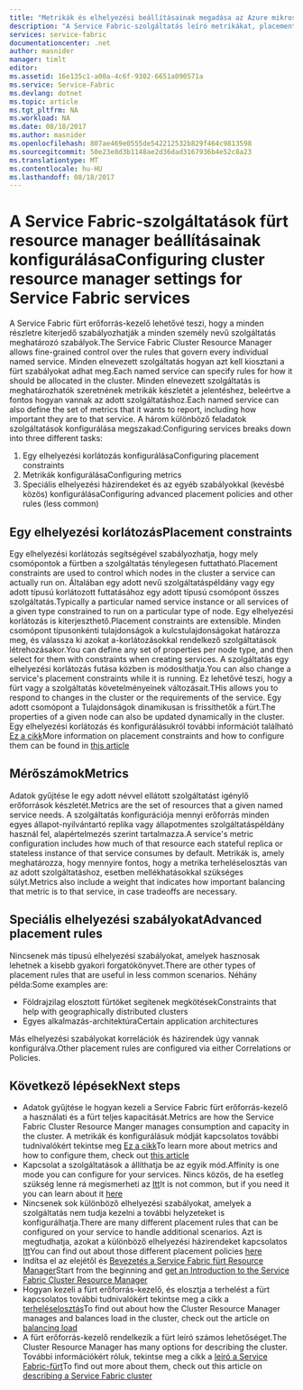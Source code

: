 ```yaml
---
title: "Metrikák és elhelyezési beállításainak megadása az Azure mikroszolgáltatások |} Microsoft Docs"
description: "A Service Fabric-szolgáltatás leíró metrikákat, placement Constraints korlátozásokat és egyéb elhelyezési házirendeket megadásával."
services: service-fabric
documentationcenter: .net
author: masnider
manager: timlt
editor: 
ms.assetid: 16e135c1-a00a-4c6f-9302-6651a090571a
ms.service: Service-Fabric
ms.devlang: dotnet
ms.topic: article
ms.tgt_pltfrm: NA
ms.workload: NA
ms.date: 08/18/2017
ms.author: masnider
ms.openlocfilehash: 807ae469e0555de542212532b829f464c9813598
ms.sourcegitcommit: 50e23e8d3b1148ae2d36dad3167936b4e52c8a23
ms.translationtype: MT
ms.contentlocale: hu-HU
ms.lasthandoff: 08/18/2017
---
```

# <a name="configuring-cluster-resource-manager-settings-for-service-fabric-services"></a><span data-ttu-id="6131b-103">A Service Fabric-szolgáltatások fürt resource manager beállításainak konfigurálása</span><span class="sxs-lookup"><span data-stu-id="6131b-103">Configuring cluster resource manager settings for Service Fabric services</span></span>
<span data-ttu-id="6131b-104">A Service Fabric fürt erőforrás-kezelő lehetővé teszi, hogy a minden részletre kiterjedő szabályozhatják a minden személy nevű szolgáltatás meghatározó szabályok.</span><span class="sxs-lookup"><span data-stu-id="6131b-104">The Service Fabric Cluster Resource Manager allows fine-grained control over the rules that govern every individual named service.</span></span> <span data-ttu-id="6131b-105">Minden elnevezett szolgáltatás hogyan azt kell kiosztani a fürt szabályokat adhat meg.</span><span class="sxs-lookup"><span data-stu-id="6131b-105">Each named service can specify rules for how it should be allocated in the cluster.</span></span> <span data-ttu-id="6131b-106">Minden elnevezett szolgáltatás is meghatározhatók szeretnének metrikák készletét a jelentéshez, beleértve a fontos hogyan vannak az adott szolgáltatáshoz.</span><span class="sxs-lookup"><span data-stu-id="6131b-106">Each named service can also define the set of metrics that it wants to report, including how important they are to that service.</span></span> <span data-ttu-id="6131b-107">A három különböző feladatok szolgáltatások konfigurálása megszakad:</span><span class="sxs-lookup"><span data-stu-id="6131b-107">Configuring services breaks down into three different tasks:</span></span>

1. <span data-ttu-id="6131b-108">Egy elhelyezési korlátozás konfigurálása</span><span class="sxs-lookup"><span data-stu-id="6131b-108">Configuring placement constraints</span></span>
2. <span data-ttu-id="6131b-109">Metrikák konfigurálása</span><span class="sxs-lookup"><span data-stu-id="6131b-109">Configuring metrics</span></span>
3. <span data-ttu-id="6131b-110">Speciális elhelyezési házirendeket és az egyéb szabályokkal (kevésbé közös) konfigurálása</span><span class="sxs-lookup"><span data-stu-id="6131b-110">Configuring advanced placement policies and other rules (less common)</span></span>

## <a name="placement-constraints"></a><span data-ttu-id="6131b-111">Egy elhelyezési korlátozás</span><span class="sxs-lookup"><span data-stu-id="6131b-111">Placement constraints</span></span>
<span data-ttu-id="6131b-112">Egy elhelyezési korlátozás segítségével szabályozhatja, hogy mely csomópontok a fürtben a szolgáltatás ténylegesen futtatható.</span><span class="sxs-lookup"><span data-stu-id="6131b-112">Placement constraints are used to control which nodes in the cluster a service can actually run on.</span></span> <span data-ttu-id="6131b-113">Általában egy adott nevű szolgáltatáspéldány vagy egy adott típusú korlátozott futtatásához egy adott típusú csomópont összes szolgáltatás.</span><span class="sxs-lookup"><span data-stu-id="6131b-113">Typically a particular named service instance or all services of a given type constrained to run on a particular type of node.</span></span> <span data-ttu-id="6131b-114">Egy elhelyezési korlátozás is kiterjeszthető.</span><span class="sxs-lookup"><span data-stu-id="6131b-114">Placement constraints are extensible.</span></span> <span data-ttu-id="6131b-115">Minden csomópont típusonkénti tulajdonságok a kulcstulajdonságokat határozza meg, és válassza ki azokat a-korlátozásokkal rendelkező szolgáltatások létrehozásakor.</span><span class="sxs-lookup"><span data-stu-id="6131b-115">You can define any set of properties per  node type, and then select for them with constraints when creating services.</span></span> <span data-ttu-id="6131b-116">A szolgáltatás egy elhelyezési korlátozás futása közben is módosíthatja.</span><span class="sxs-lookup"><span data-stu-id="6131b-116">You can also change a service's placement constraints while it is running.</span></span> <span data-ttu-id="6131b-117">Ez lehetővé teszi, hogy a fürt vagy a szolgáltatás követelményeinek változásait.</span><span class="sxs-lookup"><span data-stu-id="6131b-117">THis allows you to respond to changes in the cluster or the requirements of the service.</span></span> <span data-ttu-id="6131b-118">Egy adott csomópont a Tulajdonságok dinamikusan is frissíthetők a fürt.</span><span class="sxs-lookup"><span data-stu-id="6131b-118">The properties of a given node can also be updated dynamically in the cluster.</span></span> <span data-ttu-id="6131b-119">Egy elhelyezési korlátozás és konfigurálásukról további információt található [Ez a cikk](service-fabric-cluster-resource-manager-cluster-description.md#node-properties-and-placement-constraints)</span><span class="sxs-lookup"><span data-stu-id="6131b-119">More information on placement constraints and how to configure them can be found in [this article](service-fabric-cluster-resource-manager-cluster-description.md#node-properties-and-placement-constraints)</span></span>

## <a name="metrics"></a><span data-ttu-id="6131b-120">Mérőszámok</span><span class="sxs-lookup"><span data-stu-id="6131b-120">Metrics</span></span>
<span data-ttu-id="6131b-121">Adatok gyűjtése le egy adott névvel ellátott szolgáltatást igénylő erőforrások készletét.</span><span class="sxs-lookup"><span data-stu-id="6131b-121">Metrics are the set of resources that a given named service needs.</span></span> <span data-ttu-id="6131b-122">A szolgáltatás konfigurációja mennyi erőforrás minden egyes állapot-nyilvántartó replika vagy állapotmentes szolgáltatáspéldány használ fel, alapértelmezés szerint tartalmazza.</span><span class="sxs-lookup"><span data-stu-id="6131b-122">A service's metric configuration includes how much of that resource each stateful replica or stateless instance of that service consumes by default.</span></span> <span data-ttu-id="6131b-123">Metrikák is, amely meghatározza, hogy mennyire fontos, hogy a metrika terheléselosztás van az adott szolgáltatáshoz, esetben mellékhatásokkal szükséges súlyt.</span><span class="sxs-lookup"><span data-stu-id="6131b-123">Metrics also include a weight that indicates how important balancing that metric is to that service, in case tradeoffs are necessary.</span></span>

## <a name="advanced-placement-rules"></a><span data-ttu-id="6131b-124">Speciális elhelyezési szabályokat</span><span class="sxs-lookup"><span data-stu-id="6131b-124">Advanced placement rules</span></span>
<span data-ttu-id="6131b-125">Nincsenek más típusú elhelyezési szabályokat, amelyek hasznosak lehetnek a kisebb gyakori forgatókönyvet.</span><span class="sxs-lookup"><span data-stu-id="6131b-125">There are other types of placement rules that are useful in less common scenarios.</span></span> <span data-ttu-id="6131b-126">Néhány példa:</span><span class="sxs-lookup"><span data-stu-id="6131b-126">Some examples are:</span></span>
- <span data-ttu-id="6131b-127">Földrajzilag elosztott fürtöket segítenek megkötések</span><span class="sxs-lookup"><span data-stu-id="6131b-127">Constraints that help with geographically distributed clusters</span></span>
- <span data-ttu-id="6131b-128">Egyes alkalmazás-architektúra</span><span class="sxs-lookup"><span data-stu-id="6131b-128">Certain application architectures</span></span>

<span data-ttu-id="6131b-129">Más elhelyezési szabályokat korrelációk és házirendek úgy vannak konfigurálva.</span><span class="sxs-lookup"><span data-stu-id="6131b-129">Other placement rules are configured via either Correlations or Policies.</span></span>

## <a name="next-steps"></a><span data-ttu-id="6131b-130">Következő lépések</span><span class="sxs-lookup"><span data-stu-id="6131b-130">Next steps</span></span>
- <span data-ttu-id="6131b-131">Adatok gyűjtése le hogyan kezeli a Service Fabric fürt erőforrás-kezelő a használati és a fürt teljes kapacitását.</span><span class="sxs-lookup"><span data-stu-id="6131b-131">Metrics are how the Service Fabric Cluster Resource Manger manages consumption and capacity in the cluster.</span></span> <span data-ttu-id="6131b-132">A metrikák és konfigurálásuk módját kapcsolatos további tudnivalókért tekintse meg [Ez a cikk](service-fabric-cluster-resource-manager-metrics.md)</span><span class="sxs-lookup"><span data-stu-id="6131b-132">To learn more about metrics and how to configure them, check out [this article](service-fabric-cluster-resource-manager-metrics.md)</span></span>
- <span data-ttu-id="6131b-133">Kapcsolat a szolgáltatások a állíthatja be az egyik mód.</span><span class="sxs-lookup"><span data-stu-id="6131b-133">Affinity is one mode you can configure for your services.</span></span> <span data-ttu-id="6131b-134">Nincs közös, de ha esetleg szükség lenne rá megismerheti az [Itt](service-fabric-cluster-resource-manager-advanced-placement-rules-affinity.md)</span><span class="sxs-lookup"><span data-stu-id="6131b-134">It is not common, but if you need it you can learn about it [here](service-fabric-cluster-resource-manager-advanced-placement-rules-affinity.md)</span></span>
- <span data-ttu-id="6131b-135">Nincsenek sok különböző elhelyezési szabályokat, amelyek a szolgáltatás nem tudja kezelni a további helyzeteket is konfigurálhatja.</span><span class="sxs-lookup"><span data-stu-id="6131b-135">There are many different placement rules that can be configured on your service to handle additional scenarios.</span></span> <span data-ttu-id="6131b-136">Azt is megtudhatja, azokat a különböző elhelyezési házirendeket kapcsolatos [Itt](service-fabric-cluster-resource-manager-advanced-placement-rules-placement-policies.md)</span><span class="sxs-lookup"><span data-stu-id="6131b-136">You can find out about those different placement policies [here](service-fabric-cluster-resource-manager-advanced-placement-rules-placement-policies.md)</span></span>
- <span data-ttu-id="6131b-137">Indítsa el az elejétől és [Bevezetés a Service Fabric fürt Resource Manager](service-fabric-cluster-resource-manager-introduction.md)</span><span class="sxs-lookup"><span data-stu-id="6131b-137">Start from the beginning and [get an Introduction to the Service Fabric Cluster Resource Manager](service-fabric-cluster-resource-manager-introduction.md)</span></span>
- <span data-ttu-id="6131b-138">Hogyan kezeli a fürt erőforrás-kezelő, és elosztja a terhelést a fürt kapcsolatos további tudnivalókért tekintse meg a cikk a [terheléselosztás](service-fabric-cluster-resource-manager-balancing.md)</span><span class="sxs-lookup"><span data-stu-id="6131b-138">To find out about how the Cluster Resource Manager manages and balances load in the cluster, check out the article on [balancing load](service-fabric-cluster-resource-manager-balancing.md)</span></span>
- <span data-ttu-id="6131b-139">A fürt erőforrás-kezelő rendelkezik a fürt leíró számos lehetőséget.</span><span class="sxs-lookup"><span data-stu-id="6131b-139">The Cluster Resource Manager has many options for describing the cluster.</span></span> <span data-ttu-id="6131b-140">További információkért róluk, tekintse meg a cikk a [leíró a Service Fabric-fürt](service-fabric-cluster-resource-manager-cluster-description.md)</span><span class="sxs-lookup"><span data-stu-id="6131b-140">To find out more about them, check out this article on [describing a Service Fabric cluster](service-fabric-cluster-resource-manager-cluster-description.md)</span></span>
